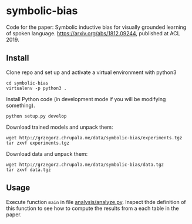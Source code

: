 # symbolic-bias
Code for the paper: Symbolic inductive bias for visually grounded learning of spoken language. https://arxiv.org/abs/1812.09244, published at ACL 2019.

## Install

Clone repo and set up and activate a virtual environment with python3

```
cd symbolic-bias
virtualenv -p python3 .
```
Install Python code (in development mode if you will be modifying something).

```
python setup.py develop
```

Download trained models and unpack them:

```
wget http://grzegorz.chrupala.me/data/symbolic-bias/experiments.tgz
tar zxvf experiments.tgz
```
Download data and unpack them:

```
wget http://grzegorz.chrupala.me/data/symbolic-bias/data.tgz
tar zxvf data.tgz
```

## Usage

Execute function ``main`` in file [analysis/analyze.py](analysis/analyze.py). Inspect thde definition of this function 
to see how to compute the results from a each table in the paper.
